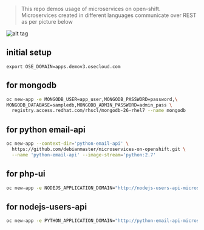 > This repo demos usage of  microservices on open-shift.  
> Microservices created in different languages communicate over REST as per picture below

![alt tag](https://raw.githubusercontent.com/debianmaster/microservices-on-openshift/master/Arch.png)

## initial setup
`export OSE_DOMAIN=apps.demov3.osecloud.com`  

## for mongodb
```sh
oc new-app -e MONGODB_USER=app_user,MONGODB_PASSWORD=password,\
MONGODB_DATABASE=sampledb,MONGODB_ADMIN_PASSWORD=admin_pass \
  registry.access.redhat.com/rhscl/mongodb-26-rhel7 --name mongodb
```
## for python email-api 

```sh
oc new-app --context-dir='python-email-api' \
  https://github.com/debianmaster/microservices-on-openshift.git \
  --name 'python-email-api' --image-stream='python:2.7'
```

## for php-ui 
```sh
oc new-app -e NODEJS_APPLICATION_DOMAIN="http://nodejs-users-api-microservices.$OSE_DOMAIN"  --context-dir='php-ui' https://github.com/debianmaster/microservices-on-openshift.git --name='php-ui'
```

## for nodejs-users-api
```sh
oc new-app -e PYTHON_APPLICATION_DOMAIN="http://python-email-api-microservices.$OSE_DOMAIN,MONGODB_DATABASE=sampledb,MONGODB_PASSWORD=password,MONGODB_USER=app_user,DATABASE_SERVICE_NAME=mongodb" --context-dir='nodejs-users-api' https://github.com/debianmaster/microservices-on-openshift.git --name='nodejs-users-api'  
```
